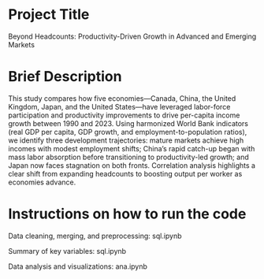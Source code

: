 # Project Title

Beyond Headcounts: Productivity-Driven Growth in Advanced and Emerging Markets

# Brief Description

This study compares how five economies—Canada, China, the United Kingdom, Japan, and the United States—have leveraged labor-force participation and productivity improvements to drive per-capita income growth between 1990 and 2023. Using harmonized World Bank indicators (real GDP per capita, GDP growth, and employment-to-population ratios), we identify three development trajectories: mature markets achieve high incomes with modest employment shifts; China’s rapid catch-up began with mass labor absorption before transitioning to productivity-led growth; and Japan now faces stagnation on both fronts. Correlation analysis highlights a clear shift from expanding headcounts to boosting output per worker as economies advance.

# Instructions on how to run the code

Data cleaning, merging, and preprocessing: sql.ipynb

Summary of key variables: sql.ipynb

Data analysis and visualizations: ana.ipynb